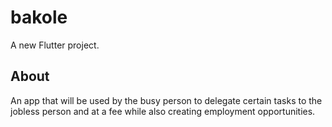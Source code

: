 # bakole

A new Flutter project.

## About

An app that will be used by the busy person to delegate certain tasks to the jobless person and at a fee while also creating employment opportunities.


